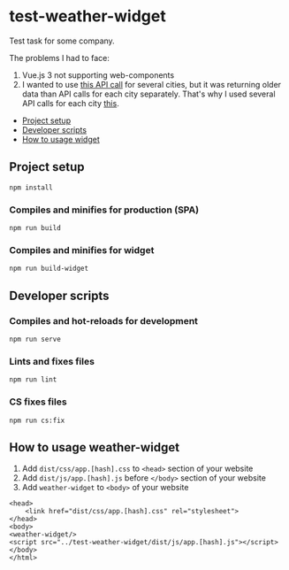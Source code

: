 # test-weather-widget
Test task for some company.

The problems I had to face:
1. Vue.js 3 not supporting web-components
2. I wanted to use [this API call](https://openweathermap.org/current#severalid) for several cities, 
   but it was returning older data than API calls for each city separately. 
   That's why I used several API calls for each city [this](https://github.com/denshest/test-weather-widget/blob/main/src/components/Weather.vue#L147).


- [Project setup](#project-setup)
- [Developer scripts](#developer-scripts)
- [How to usage widget](#how-to-usage-weather-widget)

## Project setup
```
npm install
```

### Compiles and minifies for production (SPA)
```
npm run build
```

### Compiles and minifies for widget
```
npm run build-widget
```

## Developer scripts

### Compiles and hot-reloads for development
```
npm run serve
```

### Lints and fixes files
```
npm run lint
```

### CS fixes files
```
npm run cs:fix
```

## How to usage weather-widget
1. Add `dist/css/app.[hash].css` to `<head>` section of your website
2. Add `dist/js/app.[hash].js` before `</body>` section of your website
3. Add `weather-widget` to `<body>` of your website

```
<head>
    <link href="dist/css/app.[hash].css" rel="stylesheet">
</head>
<body>
<weather-widget/>
<script src="../test-weather-widget/dist/js/app.[hash].js"></script>
</body>
</html>
```